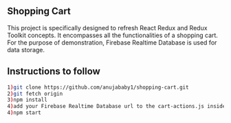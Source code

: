 ## Shopping Cart

This project is specifically designed to refresh React Redux and Redux Toolkit concepts. It encompasses all the functionalities of a shopping cart. For the purpose of demonstration, Firebase Realtime Database is used for data storage.

## Instructions to follow

```sh
1)git clone https://github.com/anujababy1/shopping-cart.git
2)git fetch origin
3)npm install
4)add your Firebase Realtime Database url to the cart-actions.js inside the src/store folder
4)npm start
```
